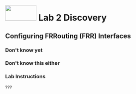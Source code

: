 # <img src="https://www.tamusa.edu/brandguide/jpeglogos/tamusa_final_logo_bw1.jpg" width="100" height="50"> Lab 2 Discovery
## Configuring FRRouting (FRR) Interfaces
### **Don't know yet**

### **Don't know this either**

### **Lab Instructions**
???
